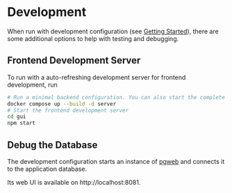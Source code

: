 # Development

When run with development configuration (see [Getting Started](./Installation.md#getting-started)), there are some additional options to help with testing and debugging.

## Frontend Development Server

To run with a auto-refreshing development server for frontend development, run

```sh
# Run a minimal backend configuration. You can also start the complete stack without specifying "server".
docker compose up --build -d server
# Start the frontend development server
cd gui
npm start
```

## Debug the Database

The development configuration starts an instance of [pgweb](https://github.com/sosedoff/pgweb) and connects it to the application database.

Its web UI is available on http://localhost:8081.
